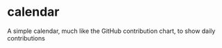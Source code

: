 calendar
========

A simple calendar, much like the GitHub contribution chart, to show daily contributions
